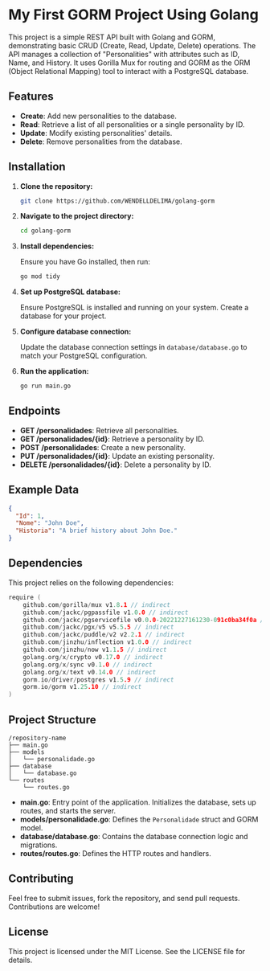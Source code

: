 # My First GORM Project Using Golang

This project is a simple REST API built with Golang and GORM, demonstrating basic CRUD (Create, Read, Update, Delete) operations. The API manages a collection of "Personalities" with attributes such as ID, Name, and History. It uses Gorilla Mux for routing and GORM as the ORM (Object Relational Mapping) tool to interact with a PostgreSQL database.

## Features

- **Create**: Add new personalities to the database.
- **Read**: Retrieve a list of all personalities or a single personality by ID.
- **Update**: Modify existing personalities' details.
- **Delete**: Remove personalities from the database.

## Installation

1. **Clone the repository:**

   ```sh
   git clone https://github.com/WENDELLDELIMA/golang-gorm
   ```

2. **Navigate to the project directory:**

   ```sh
   cd golang-gorm

   ```

3. **Install dependencies:**

   Ensure you have Go installed, then run:

   ```sh
   go mod tidy
   ```

4. **Set up PostgreSQL database:**

   Ensure PostgreSQL is installed and running on your system. Create a database for your project.

5. **Configure database connection:**

   Update the database connection settings in `database/database.go` to match your PostgreSQL configuration.

6. **Run the application:**

   ```sh
   go run main.go
   ```

## Endpoints

- **GET /personalidades**: Retrieve all personalities.
- **GET /personalidades/{id}**: Retrieve a personality by ID.
- **POST /personalidades**: Create a new personality.
- **PUT /personalidades/{id}**: Update an existing personality.
- **DELETE /personalidades/{id}**: Delete a personality by ID.

## Example Data

```json
{
  "Id": 1,
  "Nome": "John Doe",
  "Historia": "A brief history about John Doe."
}
```

## Dependencies

This project relies on the following dependencies:

```go
require (
    github.com/gorilla/mux v1.8.1 // indirect
    github.com/jackc/pgpassfile v1.0.0 // indirect
    github.com/jackc/pgservicefile v0.0.0-20221227161230-091c0ba34f0a // indirect
    github.com/jackc/pgx/v5 v5.5.5 // indirect
    github.com/jackc/puddle/v2 v2.2.1 // indirect
    github.com/jinzhu/inflection v1.0.0 // indirect
    github.com/jinzhu/now v1.1.5 // indirect
    golang.org/x/crypto v0.17.0 // indirect
    golang.org/x/sync v0.1.0 // indirect
    golang.org/x/text v0.14.0 // indirect
    gorm.io/driver/postgres v1.5.9 // indirect
    gorm.io/gorm v1.25.10 // indirect
)
```

## Project Structure

```
/repository-name
├── main.go
├── models
│   └── personalidade.go
├── database
│   └── database.go
└── routes
    └── routes.go
```

- **main.go**: Entry point of the application. Initializes the database, sets up routes, and starts the server.
- **models/personalidade.go**: Defines the `Personalidade` struct and GORM model.
- **database/database.go**: Contains the database connection logic and migrations.
- **routes/routes.go**: Defines the HTTP routes and handlers.

## Contributing

Feel free to submit issues, fork the repository, and send pull requests. Contributions are welcome!

## License

This project is licensed under the MIT License. See the LICENSE file for details.

